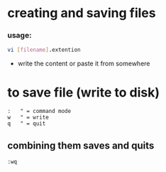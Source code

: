# creating and saving files

### usage:
```bash
vi [filename].extention
``` 
- write the content or paste it from somewhere 

# to save file (write to disk)
```vim
:   " = command mode
w   " = write
q   " = quit 
```

## combining them saves and quits
```vim
:wq
```
